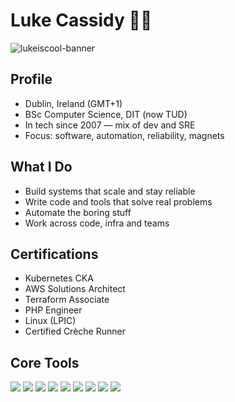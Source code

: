 # Luke Cassidy :mage_man:

![lukeiscool-banner](https://github.com/user-attachments/assets/cd5c0285-b875-4e55-8cd7-b2b3970efc5c)

## Profile
- Dublin, Ireland (GMT+1)
- BSc Computer Science, DIT (now TUD)
- In tech since 2007 — mix of dev and SRE
- Focus: software, automation, reliability, magnets

## What I Do
- Build systems that scale and stay reliable
- Write code and tools that solve real problems
- Automate the boring stuff
- Work across code, infra and teams

## Certifications
- Kubernetes CKA
- AWS Solutions Architect
- Terraform Associate
- PHP Engineer
- Linux (LPIC)
- Certified Crèche Runner

## Core Tools  
<p align="left">
  <img src="https://img.shields.io/badge/AWS-232F3E?style=flat-square&logo=amazon-aws&logoColor=white" />
  <img src="https://img.shields.io/badge/Kubernetes-326CE5?style=flat-square&logo=kubernetes&logoColor=white" />
  <img src="https://img.shields.io/badge/Terraform-844FBA?style=flat-square&logo=terraform&logoColor=white" />
  <img src="https://img.shields.io/badge/Prometheus-E6522C?style=flat-square&logo=prometheus&logoColor=white" />
  <img src="https://img.shields.io/badge/ELK-005571?style=flat-square&logo=elasticsearch&logoColor=white" />
  <img src="https://img.shields.io/badge/Python-3776AB?style=flat-square&logo=python&logoColor=white" />
  <img src="https://img.shields.io/badge/CI%2FCD-2088FF?style=flat-square&logo=githubactions&logoColor=white" />
  <img src="https://img.shields.io/badge/00101010-8A2BE2?style=flat-square&logo=rocket&logoColor=white" />
  <img src="https://img.shields.io/badge/Git-F05032?style=flat-square&logo=git&logoColor=white" />
</p>
